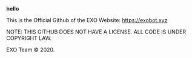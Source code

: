**hello**

This is the Official Github of the EXO Website: https://exobot.xyz

NOTE: THIS GITHUB DOES NOT HAVE A LICENSE. ALL CODE IS UNDER COPYRIGHT LAW.

EXO Team © 2020.
